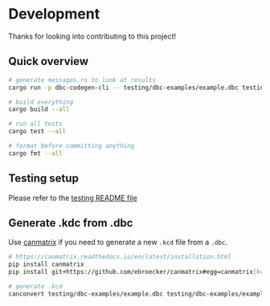 # Development

Thanks for looking into contributing to this project!

## Quick overview

```bash
# generate messages.rs to look at results
cargo run -p dbc-codegen-cli -- testing/dbc-examples/example.dbc testing/can-messages/src

# build everything
cargo build --all

# run all tests
cargo test --all

# format before committing anything
cargo fmt --all
```

## Testing setup

Please refer to the [testing README file](./testing/README.adoc)

## Generate .kdc from .dbc

Use [canmatrix](https://github.com/ebroecker/canmatrix) if you need to generate a new `.kcd` file from a `.dbc`.

```bash
# https://canmatrix.readthedocs.io/en/latest/installation.html
pip install canmatrix
pip install git+https://github.com/ebroecker/canmatrix#egg=canmatrix[kcd]

# generate .kcd
canconvert testing/dbc-examples/example.dbc testing/dbc-examples/example.kcd
```
